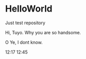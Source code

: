 # HelloWorld
Just test repository

Hi, Tuyo.
Why you are so handsome.

O Ye,
I dont know.

12:17
12:45